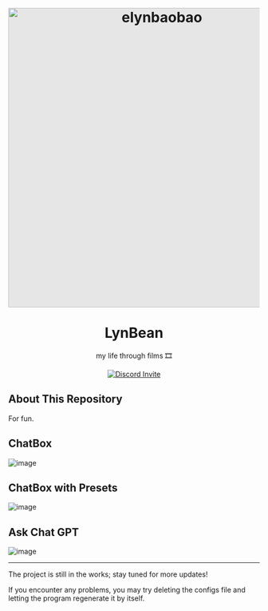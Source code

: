 <!-- LynBean Github Repository -->
<h1 align="center">
  <br>
  <a href="https://www.instagram.com/elynleonggg">
    <img style="display: block;-webkit-user-select: none;margin: auto;background-color: hsl(0, 0%, 90%);transition: background-color 300ms;"
         src="https://user-images.githubusercontent.com/57824016/227484124-b02372d5-2139-42c2-8024-0708876babac.png"
         width="600" alt="elynbaobao"
    />
  </a>
  <br>
  LynBean
  <br>
</h1>

<p align="center">
  my life through films 🎞
</p>

<p align="center">
  <a href="https://discord.com/api/oauth2/authorize?client_id=901021413069176832&permissions=8&scope=bot">
    <img src="https://img.shields.io/badge/OfficialDiscordBot-AddToYourServer-7289DA?style=flat-square&logo=discord&logoColor=white"
         alt="Discord Invite">
  </a>
</p>

## About This Repository

For fun.

## ChatBox

![image](https://user-images.githubusercontent.com/57824016/231408213-d16d1b14-2bd2-4ba0-9059-f9f907981000.png)

## ChatBox with Presets

![image](https://user-images.githubusercontent.com/57824016/231408423-91188dc6-8abb-4842-a895-afe3a89f20e3.png)

## Ask Chat GPT

![image](https://user-images.githubusercontent.com/57824016/231408823-c54ae8c0-ba08-44e4-a828-4dc226215a45.png)

---

The project is still in the works; stay tuned for more updates!

If you encounter any problems, you may try deleting the configs file and letting the program regenerate it by itself.
